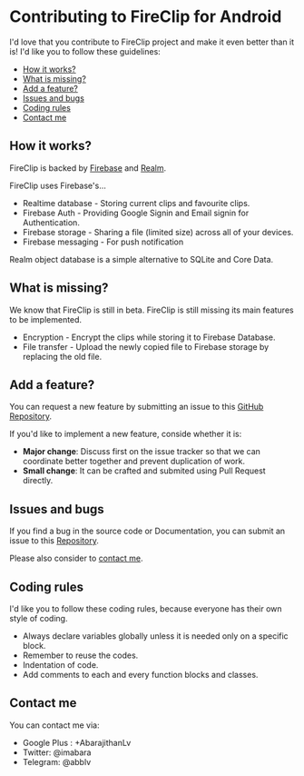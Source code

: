 # Contributing to FireClip for Android

I'd love that you contribute to FireClip project and make it even better than it is!
I'd like you to follow these guidelines:

* [How it works?](#hiw)
* [What is missing?](#wim)
* [Add a feature?](#aof)
* [Issues and bugs](#iab)
* [Coding rules](#cr)
* [Contact me](#cm)

## <a name="hiw"></a> How it works?
FireClip is backed by [Firebase](https://firebase.google.com/) and [Realm](https://realm.io/).

FireClip uses Firebase's...

* Realtime database - Storing current clips and favourite clips.
* Firebase Auth - Providing Google Signin and Email signin for Authentication.
* Firebase storage - Sharing a file (limited size) across all of your devices.
* Firebase messaging - For push notification

Realm object database is a simple alternative to SQLite and Core Data.

## <a name="wim"></a> What is missing?
We know that FireClip is still in beta. FireClip is still missing its main features to be implemented.

* Encryption - Encrypt the clips while storing it to Firebase Database.
* File transfer - Upload the newly copied file to Firebase storage by replacing the old file.

## <a name="aof"></a> Add a feature?
You can request a new feature by submitting an issue to this [GitHub Repository](https://github.com/lvabarajithan/FireClip-for-Android/). 

If you'd like to implement a new feature, conside whether it is:

* **Major change**: Discuss first on the issue tracker so that we can coordinate better together and prevent duplication of work. 
* **Small change**: It can be crafted and submited using Pull Request directly.

## <a name="iab"></a> Issues and bugs
If you find a bug in the source code or Documentation, you can submit an issue to this [Repository](https://github.com/lvabarajithan/FireClip-for-Android/).

Please also consider to [contact me]().

## <a name="cr"></a> Coding rules
I'd like you to follow these coding rules, because everyone has their own style of coding.

* Always declare variables globally unless it is needed only on a specific block.
* Remember to reuse the codes.
* Indentation of code.
* Add comments to each and every function blocks and classes.

## <a name="cm"></a> Contact me
You can contact me via:

* Google Plus : +AbarajithanLv
* Twitter: @imabara
* Telegram: @abblv
